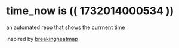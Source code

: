 # time_now is (( 1732014000534 ))

an automated repo that shows the currnent time

inspired by [breakingheatmap](https://github.com/breakingheatmap/breakingheatmap)